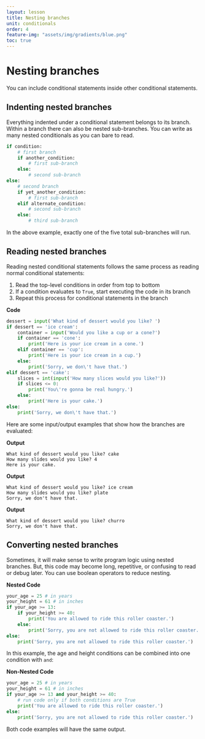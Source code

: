 ```yaml
---
layout: lesson
title: Nesting branches
unit: conditionals
order: 4
feature-img: "assets/img/gradients/blue.png"
toc: true
---
```


# Nesting branches

You can include conditional statements inside other conditional statements.

## Indenting nested branches

Everything indented under a conditional statement belongs to its branch. Within a branch there can also be nested sub-branches. You can write as many nested conditionals as you can bare to read.

```python
if condition:
    # first branch
    if another_condition:
        # first sub-branch
    else:
        # second sub-branch
else:
    # second branch
    if yet_another_condition:
        # first sub-branch
    elif alternate_condition:
        # second sub-branch
    else:
        # third sub-branch
```

In the above example, exactly one of the five total sub-branches will run.

## Reading nested branches

Reading nested conditional statements follows the same process as reading normal conditional statements:

1. Read the top-level conditions in order from top to bottom
2. If a condition evaluates to `True`, start executing the code in its branch
3. Repeat this process for conditional statements in the branch

**Code**

```python
dessert = input('What kind of dessert would you like? ')
if dessert == 'ice cream':
    container = input('Would you like a cup or a cone?')
    if container == 'cone':
        print('Here is your ice cream in a cone.')
    elif container == 'cup':
        print('Here is your ice cream in a cup.')
    else:
        print('Sorry, we don\'t have that.')
elif dessert == 'cake':
    slices = int(input('How many slices would you like?'))
    if slices <= 0:
        print('You\'re gonna be real hungry.')
    else:
        print('Here is your cake.')
else:
    print('Sorry, we don\'t have that.')
```

Here are some input/output examples that show how the branches are evaluated:

**Output**

```
What kind of dessert would you like? cake
How many slides would you like? 4
Here is your cake.
```

**Output**

```
What kind of dessert would you like? ice cream
How many slides would you like? plate
Sorry, we don't have that.
```

**Output**

```
What kind of dessert would you like? churro
Sorry, we don't have that.
```

## Converting nested branches

Sometimes, it will make sense to write program logic using nested branches. But, this code may become long, repetitive, or confusing to read or debug later. You can use boolean operators to reduce nesting.

**Nested Code**

```python
your_age = 25 # in years
your_height = 61 # in inches
if your_age >= 13:
    if your_height >= 40:
        print('You are allowed to ride this roller coaster.')
    else:
        print('Sorry, you are not allowed to ride this roller coaster.')
else:
    print('Sorry, you are not allowed to ride this roller coaster.')

```

In this example, the age and height conditions can be combined into one condition with `and`:

**Non-Nested Code**

```python
your_age = 25 # in years
your_height = 61 # in inches
if your_age >= 13 and your_height >= 40:
    # run code only if both conditions are True
    print('You are allowed to ride this roller coaster.')
else:
    print('Sorry, you are not allowed to ride this roller coaster.')
```

Both code examples will have the same output.
